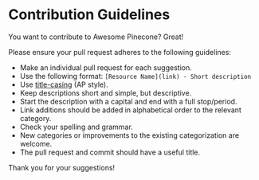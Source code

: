 # Contribution Guidelines

You want to contribute to Awesome Pinecone? Great!

Please ensure your pull request adheres to the following guidelines:

- Make an individual pull request for each suggestion.
- Use the following format: `[Resource Name](link) - Short description`
- Use [title-casing](http://titlecapitalization.com) (AP style).
- Keep descriptions short and simple, but descriptive.
- Start the description with a capital and end with a full stop/period.
- Link additions should be added in alphabetical order to the relevant category.
- Check your spelling and grammar.
- New categories or improvements to the existing categorization are welcome.
- The pull request and commit should have a useful title.

Thank you for your suggestions!